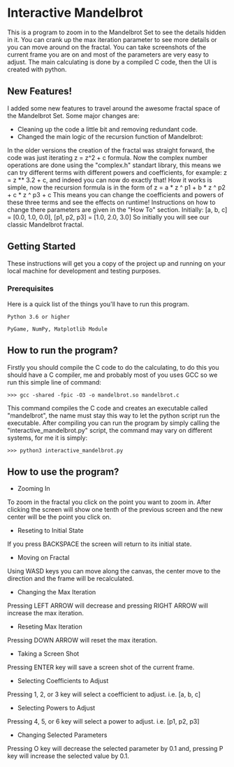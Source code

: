 # Interactive Mandelbrot

This is a program to zoom in to the Mandelbrot Set to see the details hidden in it. You can crank up the max iteration parameter
to see more details or you can move around on the fractal. You can take screenshots of the current frame you are on and
most of the parameters are very easy to adjust. The main calculating is done by a compiled C code, then the UI is created
with python.

## New Features!

I added some new features to travel around the awesome fractal space of the Mandelbrot Set. Some major changes are:
* Cleaning up the code a little bit and removing redundant code.
* Changed the main logic of the recursion function of Mandelbrot:

In the older versions the creation of the fractal was straight forward, the code was just iterating z = z^2 + c formula.
Now the complex number operations are done using the "complex.h" standart library, this means we can try different
terms with different powers and coefficients, for example: z = z ** 3.2 + c, and indeed you can now do exactly that!
How it works is simple, now the recursion formula is in the form of z = a * z ^ p1 + b * z ^ p2 + c * z ^ p3 + c
This means you can change the coefficients and powers of these three terms and see the effects on runtime!
Instructions on how to change there parameters are given in the "How To" section. Initially:
[a, b, c] = [0.0, 1.0, 0.0], [p1, p2, p3] = [1.0, 2.0, 3.0]
So initially you will see our classic Mandelbrot fractal.


## Getting Started

These instructions will get you a copy of the project up and running on your local machine for development and testing purposes.

### Prerequisites

Here is a quick list of the things you'll have to run this program.

```
Python 3.6 or higher
```
```
PyGame, NumPy, Matplotlib Module
```

## How to run the program?
Firstly you should compile the C code to do the calculating, to do this you should have a C compiler,
me and probably most of you uses GCC so we run this simple line of command:
```
>>> gcc -shared -fpic -O3 -o mandelbrot.so mandelbrot.c
```
This command compiles the C code and creates an executable called "mandelbrot", the name must stay this way to
let the python script run the executable. After compiling you can run the program by simply calling the "interactive_mandelbrot.py"
script, the command may vary on different systems, for me it is simply:
```
>>> python3 interactive_mandelbrot.py
```

## How to use the program?


* Zooming In

To zoom in the fractal you click on the point you want to zoom in. After clicking the screen will show one tenth of the previous
screen and the new center will be the point you click on.


* Reseting to Initial State

If you press BACKSPACE the screen will return to its initial state.


* Moving on Fractal

Using WASD keys you can move along the canvas, the center move to the direction and the frame will be recalculated.


* Changing the Max Iteration

Pressing LEFT ARROW will decrease and pressing RIGHT ARROW will increase the max iteration.


* Reseting Max Iteration

Pressing DOWN ARROW will reset the max iteration.


* Taking a Screen Shot

Pressing ENTER key will save a screen shot of the current frame.


* Selecting Coefficients to Adjust

Pressing 1, 2, or 3 key will select a coefficient to adjust. i.e. [a, b, c]


* Selecting Powers to Adjust

Pressing 4, 5, or 6 key will select a power to adjust. i.e. [p1, p2, p3]


* Changing Selected Parameters

Pressing O key will decrease the selected parameter by 0.1 and, pressing P key will increase the selected value by 0.1.

